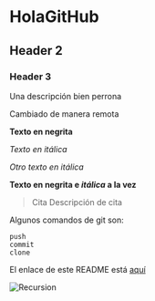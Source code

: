 # HolaGitHub
## Header 2
### Header 3
Una descripción bien perrona

Cambiado de manera remota

**Texto en negrita**

*Texto en itálica*

_Otro texto en itálica_

**Texto en negrita e _itálica_ a la vez**

> Cita
> Descripción de cita

Algunos comandos de git son:

```
push
commit
clone
```

El enlace de este README está [aquí](https://github.com/RayadoxAV/HolaGitHub/blob/main/README.md)

![Recursion](https://user-images.githubusercontent.com/49849531/153671609-437a9b9c-ca7f-4734-a03a-91e0e2bbc02e.png)
